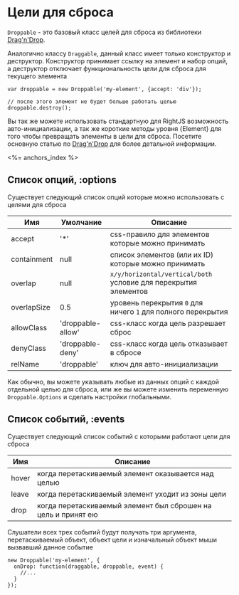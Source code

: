 # Цели для сброса

`Droppable` - это базовый класс целей для сброса из библиотеки [Drag'n'Drop](/goods/drag-n-drop).

Аналогично классу `Draggable`, данный класс имеет только конструктор и деструктор.
Конструктор принимает ссылку на элемент и набор опций, а деструктор отключает 
функциональность цели для сброса для текущего элемента

    var droppable = new Droppable('my-element', {accept: 'div'});

    // после этого элемент не будет больше работать целью
    droppable.destroy();

Вы так же можете использовать стандартную для RightJS возможность авто-инициализации, а
так же короткие методы уровня {Element} для того чтобы превращать элементы в цели для сброса.
Посетите основную статью по [Drag'n'Drop](/goods/drag-n-drop) для более детальной информации.

<%= anchors_index %>


## Список опций, :options

Существует следующий список опций которые можно использовать с целями для сброса

Имя         | Умолчание         | Описание
------------|-------------------|----------------------------------------------------------------------
accept      | '\*'              | css-правило для элементов которые можно принимать
containment | null              | список элементов (или их ID) которые можно принимать
overlap     | null              | `x/y/horizontal/vertical/both` условие для перекрытия элементов
overlapSize | 0.5               | уровень перекрытия `0` для ничего `1` для полного перекрытия
allowClass  | 'droppable-allow' | css-класс когда цель разрешает сброс
denyClass   | 'droppable-deny'  | css-класс когда цель отказывает в сбросе
relName     | 'droppable'       | ключ для авто-инициализации

Как обычно, вы можете указывать любые из данных опций с каждой отдельной целью для сброса, или
же вы можете изменить переменную `Droppable.Options` и сделать настройки глобальными.


## Список событий, :events

Существует следующий список событий с которыми работают цели для сброса

Имя   | Описание
------|-----------------------------------------------------------------
hover | когда перетаскиваемый элемент оказывается над целью
leave | когда перетаскиваемый элемент уходит из зоны цели
drop  | когда перетаскиваемый элемент был сброшен на цель и принят ею

Слушатели всех трех событий будут получать три аргумента, перетаскиваемый объект, объект цели
и изначальный объект мыши вызвавший данное событие

    new Droppable('my-element', {
      onDrop: function(draggable, droppable, event) {
        //...
      }
    });
